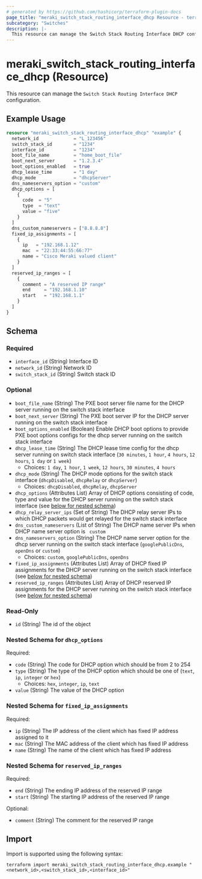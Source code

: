 ```yaml
---
# generated by https://github.com/hashicorp/terraform-plugin-docs
page_title: "meraki_switch_stack_routing_interface_dhcp Resource - terraform-provider-meraki"
subcategory: "Switches"
description: |-
  This resource can manage the Switch Stack Routing Interface DHCP configuration.
---
```


# meraki_switch_stack_routing_interface_dhcp (Resource)

This resource can manage the `Switch Stack Routing Interface DHCP` configuration.

## Example Usage

```terraform
resource "meraki_switch_stack_routing_interface_dhcp" "example" {
  network_id             = "L_123456"
  switch_stack_id        = "1234"
  interface_id           = "1234"
  boot_file_name         = "home_boot_file"
  boot_next_server       = "1.2.3.4"
  boot_options_enabled   = true
  dhcp_lease_time        = "1 day"
  dhcp_mode              = "dhcpServer"
  dns_nameservers_option = "custom"
  dhcp_options = [
    {
      code  = "5"
      type  = "text"
      value = "five"
    }
  ]
  dns_custom_nameservers = ["8.8.8.8"]
  fixed_ip_assignments = [
    {
      ip   = "192.168.1.12"
      mac  = "22:33:44:55:66:77"
      name = "Cisco Meraki valued client"
    }
  ]
  reserved_ip_ranges = [
    {
      comment = "A reserved IP range"
      end     = "192.168.1.10"
      start   = "192.168.1.1"
    }
  ]
}
```

<!-- schema generated by tfplugindocs -->
## Schema

### Required

- `interface_id` (String) Interface ID
- `network_id` (String) Network ID
- `switch_stack_id` (String) Switch stack ID

### Optional

- `boot_file_name` (String) The PXE boot server file name for the DHCP server running on the switch stack interface
- `boot_next_server` (String) The PXE boot server IP for the DHCP server running on the switch stack interface
- `boot_options_enabled` (Boolean) Enable DHCP boot options to provide PXE boot options configs for the dhcp server running on the switch stack interface
- `dhcp_lease_time` (String) The DHCP lease time config for the dhcp server running on switch stack interface (`30 minutes`, `1 hour`, `4 hours`, `12 hours`, `1 day` or `1 week`)
  - Choices: `1 day`, `1 hour`, `1 week`, `12 hours`, `30 minutes`, `4 hours`
- `dhcp_mode` (String) The DHCP mode options for the switch stack interface (`dhcpDisabled`, `dhcpRelay` or `dhcpServer`)
  - Choices: `dhcpDisabled`, `dhcpRelay`, `dhcpServer`
- `dhcp_options` (Attributes List) Array of DHCP options consisting of code, type and value for the DHCP server running on the switch stack interface (see [below for nested schema](#nestedatt--dhcp_options))
- `dhcp_relay_server_ips` (Set of String) The DHCP relay server IPs to which DHCP packets would get relayed for the switch stack interface
- `dns_custom_nameservers` (List of String) The DHCP name server IPs when DHCP name server option is ` custom`
- `dns_nameservers_option` (String) The DHCP name server option for the dhcp server running on the switch stack interface (`googlePublicDns`, `openDns` or `custom`)
  - Choices: `custom`, `googlePublicDns`, `openDns`
- `fixed_ip_assignments` (Attributes List) Array of DHCP fixed IP assignments for the DHCP server running on the switch stack interface (see [below for nested schema](#nestedatt--fixed_ip_assignments))
- `reserved_ip_ranges` (Attributes List) Array of DHCP reserved IP assignments for the DHCP server running on the switch stack interface (see [below for nested schema](#nestedatt--reserved_ip_ranges))

### Read-Only

- `id` (String) The id of the object

<a id="nestedatt--dhcp_options"></a>
### Nested Schema for `dhcp_options`

Required:

- `code` (String) The code for DHCP option which should be from 2 to 254
- `type` (String) The type of the DHCP option which should be one of (`text`, `ip`, `integer` or `hex`)
  - Choices: `hex`, `integer`, `ip`, `text`
- `value` (String) The value of the DHCP option


<a id="nestedatt--fixed_ip_assignments"></a>
### Nested Schema for `fixed_ip_assignments`

Required:

- `ip` (String) The IP address of the client which has fixed IP address assigned to it
- `mac` (String) The MAC address of the client which has fixed IP address
- `name` (String) The name of the client which has fixed IP address


<a id="nestedatt--reserved_ip_ranges"></a>
### Nested Schema for `reserved_ip_ranges`

Required:

- `end` (String) The ending IP address of the reserved IP range
- `start` (String) The starting IP address of the reserved IP range

Optional:

- `comment` (String) The comment for the reserved IP range

## Import

Import is supported using the following syntax:

```shell
terraform import meraki_switch_stack_routing_interface_dhcp.example "<network_id>,<switch_stack_id>,<interface_id>"
```
